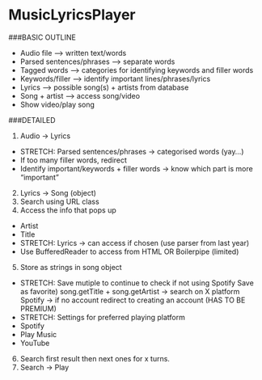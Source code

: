 # MusicLyricsPlayer

###BASIC OUTLINE
- Audio file --> written text/words
- Parsed sentences/phrases --> separate words
- Tagged words --> categories for identifying keywords and filler words
- Keywords/filler --> identify important lines/phrases/lyrics
- Lyrics --> possible song(s) + artists from database
- Song + artist --> access song/video
- Show video/play song

###DETAILED
1. Audio → Lyrics
- STRETCH: Parsed sentences/phrases → categorised words (yay…)
- If too many filler words, redirect
- Identify important/keywords + filler words → know which part is more “important” 
2. Lyrics → Song (object)
3. Search using URL class
4. Access the info that pops up
- Artist
- Title
- STRETCH:  Lyrics → can access if chosen (use parser from last year)
- Use BufferedReader to access from HTML OR Boilerpipe (limited)
5. Store as strings in song object 
- STRETCH:
Save mutiple to continue to check if not using Spotify
Save as favorite)
song.getTitle + song.getArtist → search on X platform
Spotify → if no account redirect to creating an account (HAS TO BE PREMIUM)
- STRETCH: Settings for preferred playing platform
- Spotify
- Play Music
- YouTube
6. Search first result then next ones for x turns.
7. Search → Play

